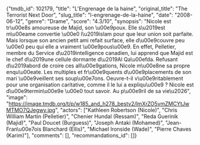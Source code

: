 {"tmdb_id": 102179, "title": "L'Engrenage de la haine", "original_title": "The Terrorist Next Door", "slug_title": "l-engrenage-de-la-haine", "date": "2008-06-12", "genre": "Drame", "score": "4.3/10", "synopsis": "Nicole est tr\u00e8s amoureuse de Majid, son \u00e9poux. Elle s\u2019est m\u00eame convertie \u00e0 l\u2019islam pour que leur union soit parfaite. Mais lorsque son ancien petit ami refait surface, elle d\u00e9couvre peu \u00e0 peu qui elle a vraiment \u00e9pous\u00e9. En effet, Pelletier, membre du Service d\u2019intelligence canadien, lui apprend que Majid est le chef d\u2019une cellule dormante d\u2019Al Qa\u00efda. Refusant d\u2019abord de croire ces all\u00e9gations, Nicole m\u00e8ne sa propre enqu\u00eate. Les multiples et fr\u00e9quents d\u00e9placements de son mari \u00e9veillent ses soup\u00e7ons. Oeuvre-t-il v\u00e9ritablement pour une organisation caritative, comme il le lui a expliqu\u00e9 ? Nicole est d\u00e9termin\u00e9e \u00e0 tout savoir. Au p\u00e9ril de sa vie\u2026", "image": "https://image.tmdb.org/t/p/w185_and_h278_bestv2/lmXrZO5vmZMCYtJwMTMO7QJegwy.jpg", "actors": ["Kathleen Robertson (Nicole)", "Chris William Martin (Pelletier)", "Chenier Hundal (Ressam)", "Reda Guerinik (Majid)", "Paul Doucet (Burguess)", "Joseph Antaki (Mohamed)", "Jean-Fran\u00e7ois Blanchard (Ellis)", "Michael Ironside (Wade)", "Pierre Chaves (Karim)"], "comments": [], "recommandations_id": []}